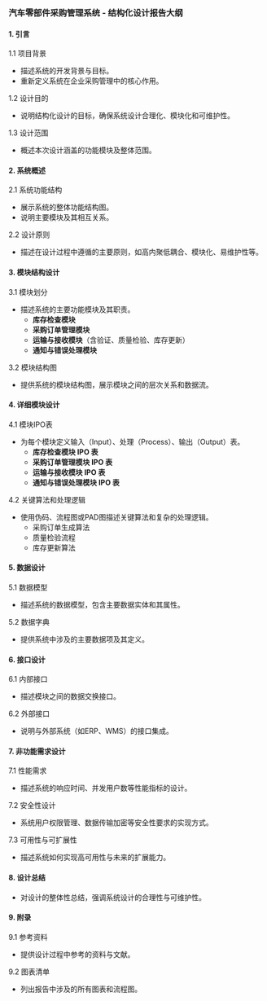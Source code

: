 ### 汽车零部件采购管理系统 - 结构化设计报告大纲

#### 1. 引言

1.1 项目背景

- 描述系统的开发背景与目标。
- 重新定义系统在企业采购管理中的核心作用。

1.2 设计目的

- 说明结构化设计的目标，确保系统设计合理化、模块化和可维护性。

1.3 设计范围

- 概述本次设计涵盖的功能模块及整体范围。

#### 2. 系统概述

2.1 系统功能结构

- 展示系统的整体功能结构图。
- 说明主要模块及其相互关系。

2.2 设计原则

- 描述在设计过程中遵循的主要原则，如高内聚低耦合、模块化、易维护性等。

#### 3. 模块结构设计

3.1 模块划分

- 描述系统的主要功能模块及其职责。
  - **库存检查模块**
  - **采购订单管理模块**
  - **运输与接收模块**（含验证、质量检验、库存更新）
  - **通知与错误处理模块**

3.2 模块结构图

- 提供系统的模块结构图，展示模块之间的层次关系和数据流。

#### 4. 详细模块设计

4.1 模块IPO表

- 为每个模块定义输入（Input）、处理（Process）、输出（Output）表。
  - **库存检查模块 IPO 表**
  - **采购订单管理模块 IPO 表**
  - **运输与接收模块 IPO 表**
  - **通知与错误处理模块 IPO 表**

4.2 关键算法和处理逻辑

- 使用伪码、流程图或PAD图描述关键算法和复杂的处理逻辑。
  - 采购订单生成算法
  - 质量检验流程
  - 库存更新算法

#### 5. 数据设计

5.1 数据模型

- 描述系统的数据模型，包含主要数据实体和其属性。

5.2 数据字典

- 提供系统中涉及的主要数据项及其定义。

#### 6. 接口设计

6.1 内部接口

- 描述模块之间的数据交换接口。

6.2 外部接口

- 说明与外部系统（如ERP、WMS）的接口集成。

#### 7. 非功能需求设计

7.1 性能需求

- 描述系统的响应时间、并发用户数等性能指标的设计。

7.2 安全性设计

- 系统用户权限管理、数据传输加密等安全性要求的实现方式。

7.3 可用性与可扩展性

- 描述系统如何实现高可用性与未来的扩展能力。

#### 8. 设计总结

- 对设计的整体性总结，强调系统设计的合理性与可维护性。

#### 9. 附录

9.1 参考资料

- 提供设计过程中参考的资料与文献。

9.2 图表清单

- 列出报告中涉及的所有图表和流程图。